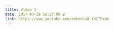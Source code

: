```yaml
---
title: Video 3
date: 2017-07-10 16:27:00 Z
link: https://www.youtube.com/embed/aO-YNITPxdo
---
```



